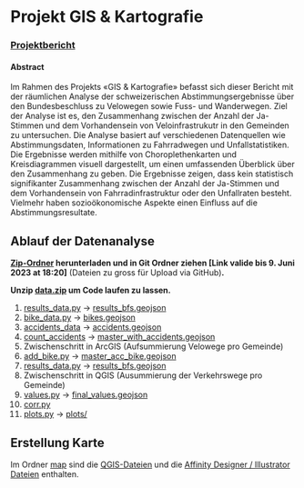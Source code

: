 # Projekt GIS & Kartografie

### [**Projektbericht**](FS23_Proj_GIS_Karto_Bericht_Dario_DeLuca)
#### Abstract

Im Rahmen des Projekts «GIS & Kartografie» befasst sich dieser Bericht mit der räumlichen Analyse der schweizerischen Abstimmungsergebnisse über den Bundesbeschluss zu Velowegen sowie Fuss- und Wanderwegen. Ziel der Analyse ist es, den Zusammenhang zwischen der Anzahl der Ja-Stimmen und dem Vorhandensein von Veloinfrastrukutr in den Gemeinden zu untersuchen. Die Analyse basiert auf verschiedenen Datenquellen wie Abstimmungsdaten, Informationen zu Fahrradwegen und Unfallstatistiken. Die Ergebnisse werden mithilfe von Choroplethenkarten und Kreisdiagrammen visuell dargestellt, um einen umfassenden Überblick über den Zusammenhang zu geben. Die Ergebnisse zeigen, dass kein statistisch signifikanter Zusammenhang zwischen der Anzahl der Ja-Stimmen und dem Vorhandensein von Fahrradinfrastruktur oder den Unfallraten besteht. Vielmehr haben sozioökonomische Aspekte einen Einfluss auf die Abstimmungsresultate.


## Ablauf der Datenanalyse

**[Zip-Ordner](https://we.tl/t-W3g6WK0sIz?utm_campaign=TRN_TDL_05&utm_source=sendgrid&utm_medium=email&trk=TRN_TDL_05) herunterladen und in Git Ordner ziehen [Link valide bis 9. Juni 2023 at 18:20]** (Dateien zu gross für Upload via GitHub)**.**

**Unzip [data.zip](data.zip) um Code laufen zu lassen.**

1. [results_data.py](src/get_data/results_data.py) &rarr; [results_bfs.geojson](export/results/results_bfs.geojson)
2. [bike_data.py](src/get_data/bike_data.py) &rarr; [bikes.geojson](export/velo/bikes.geojson)
3. [accidents_data](src/get_data/accidents_data.py) &rarr; [accidents.geojson](export/accidents/accidents.geojson)
4. [count_accidents](src/count_accidents.py) &rarr; [master_with_accidents.geojson](export/master/master_with_accidents.geojson)
5. Zwischenschritt in ArcGIS (Aufsummierung Velowege pro Gemeinde)
6. [add_bike.py](src/add_bike.py) &rarr; [master_acc_bike.geojson](export/master/master_acc_bike.geojson)
7. [results_data.py](src/get_data/results_data.py) &rarr; [results_bfs.geojson](export/results/results_bfs.geojson)
8. Zwischenschritt in QGIS (Ausummierung der Verkehrswege pro Gemeinde)
9. [values.py](src/map_values.py) &rarr; [final_values.geojson](export/final_values.geojson)
10. [corr.py](src/corr.py)
11. [plots.py](src/plots.py) &rarr; [plots/](export/plots/)


## Erstellung Karte

Im Ordner [map](map/) sind die [QGIS-Dateien](map/QGIS) und die [Affinity Designer / Illustrator Dateien](map/Affinity_Illustrator) enthalten.
